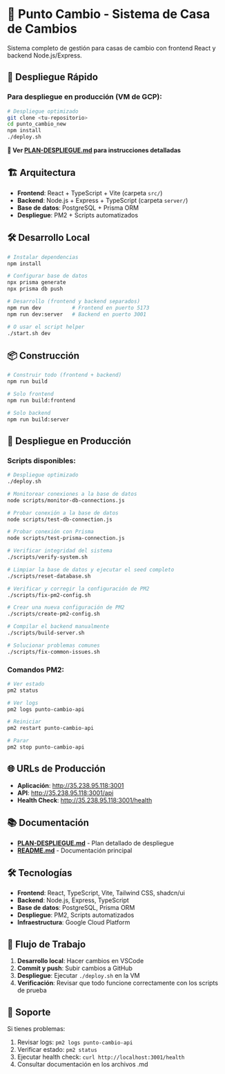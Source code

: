 # 🏦 Punto Cambio - Sistema de Casa de Cambios

Sistema completo de gestión para casas de cambio con frontend React y backend Node.js/Express.

## 🚀 Despliegue Rápido

### Para despliegue en producción (VM de GCP):

```bash
# Despliegue optimizado
git clone <tu-repositorio>
cd punto_cambio_new
npm install
./deploy.sh
```

**📖 Ver [PLAN-DESPLIEGUE.md](./PLAN-DESPLIEGUE.md) para instrucciones detalladas**

## 🏗️ Arquitectura

- **Frontend**: React + TypeScript + Vite (carpeta `src/`)
- **Backend**: Node.js + Express + TypeScript (carpeta `server/`)
- **Base de datos**: PostgreSQL + Prisma ORM
- **Despliegue**: PM2 + Scripts automatizados

## 🛠️ Desarrollo Local

```bash
# Instalar dependencias
npm install

# Configurar base de datos
npx prisma generate
npx prisma db push

# Desarrollo (frontend y backend separados)
npm run dev          # Frontend en puerto 5173
npm run dev:server   # Backend en puerto 3001

# O usar el script helper
./start.sh dev
```

## 📦 Construcción

```bash
# Construir todo (frontend + backend)
npm run build

# Solo frontend
npm run build:frontend

# Solo backend
npm run build:server
```

## 🚀 Despliegue en Producción

### Scripts disponibles:

```bash
# Despliegue optimizado
./deploy.sh

# Monitorear conexiones a la base de datos
node scripts/monitor-db-connections.js

# Probar conexión a la base de datos
node scripts/test-db-connection.js

# Probar conexión con Prisma
node scripts/test-prisma-connection.js

# Verificar integridad del sistema
./scripts/verify-system.sh

# Limpiar la base de datos y ejecutar el seed completo
./scripts/reset-database.sh

# Verificar y corregir la configuración de PM2
./scripts/fix-pm2-config.sh

# Crear una nueva configuración de PM2
./scripts/create-pm2-config.sh

# Compilar el backend manualmente
./scripts/build-server.sh

# Solucionar problemas comunes
./scripts/fix-common-issues.sh
```

### Comandos PM2:

```bash
# Ver estado
pm2 status

# Ver logs
pm2 logs punto-cambio-api

# Reiniciar
pm2 restart punto-cambio-api

# Parar
pm2 stop punto-cambio-api
```

## 🌐 URLs de Producción

- **Aplicación**: http://35.238.95.118:3001
- **API**: http://35.238.95.118:3001/api
- **Health Check**: http://35.238.95.118:3001/health

## 📚 Documentación

- **[PLAN-DESPLIEGUE.md](./PLAN-DESPLIEGUE.md)** - Plan detallado de despliegue
- **[README.md](./README.md)** - Documentación principal

## 🛠️ Tecnologías

- **Frontend**: React, TypeScript, Vite, Tailwind CSS, shadcn/ui
- **Backend**: Node.js, Express, TypeScript
- **Base de datos**: PostgreSQL, Prisma ORM
- **Despliegue**: PM2, Scripts automatizados
- **Infraestructura**: Google Cloud Platform

## 🔄 Flujo de Trabajo

1. **Desarrollo local**: Hacer cambios en VSCode
2. **Commit y push**: Subir cambios a GitHub
3. **Despliegue**: Ejecutar `./deploy.sh` en la VM
4. **Verificación**: Revisar que todo funcione correctamente con los scripts de prueba

## 🚨 Soporte

Si tienes problemas:

1. Revisar logs: `pm2 logs punto-cambio-api`
2. Verificar estado: `pm2 status`
3. Ejecutar health check: `curl http://localhost:3001/health`
4. Consultar documentación en los archivos .md
